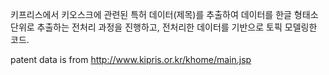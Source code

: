 키프리스에서 키오스크에 관련된 특허 데이터(제목)를 추출하여 데이터를 한글 형태소 단위로 추출하는 전처리 과정을 진행하고, 전처리한 데이터를 기반으로 토픽 모델링한 코드.

patent data is from http://www.kipris.or.kr/khome/main.jsp
